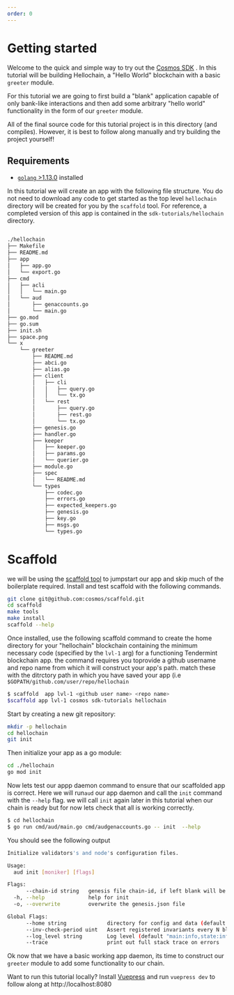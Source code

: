 ```yaml
---
order: 0
---
```


# Getting started

Welcome to the quick and simple way to try out the [Cosmos SDK](https://github.com/cosmos/cosmos-sdk/) . In this tutorial
will be building Hellochain, a "Hello World" blockchain with a basic `greeter` module.

For this tutorial we are going to first build a "blank" application capable of
only bank-like interactions and then add some arbitrary "hello world"
functionality in the form of our `greeter` module.

All of the final source code for this tutorial project is in this directory (and compiles). However, it is best to follow along manually and try building the project yourself!

## Requirements

- [`golang` >1.13.0](https://golang.org/doc/install) installed

In this tutorial we will create an app with the following file structure. You do not need to download any code to get started as the top level `hellochain` directory will be created for you by the `scaffold` tool. For reference, a completed version of this app is contained in the `sdk-tutorials/hellochain` directory.
```bash

./hellochain
├── Makefile
├── README.md
├── app
│   ├── app.go
│   └── export.go
├── cmd
│   ├── acli
│   │   └── main.go
│   └── aud
│       ├── genaccounts.go
│       └── main.go
├── go.mod
├── go.sum
├── init.sh
├── space.png
└── x
    └── greeter
        ├── README.md
        ├── abci.go
        ├── alias.go
        ├── client
        │   ├── cli
        │   │   ├── query.go
        │   │   └── tx.go
        │   └── rest
        │       ├── query.go
        │       ├── rest.go
        │       └── tx.go
        ├── genesis.go
        ├── handler.go
        ├── keeper
        │   ├── keeper.go
        │   ├── params.go
        │   └── querier.go
        ├── module.go
        ├── spec
        │   └── README.md
        └── types
            ├── codec.go
            ├── errors.go
            ├── expected_keepers.go
            ├── genesis.go
            ├── key.go
            ├── msgs.go
            └── types.go

```

# Scaffold
we will be using the [scaffold tool](https://github.com/cosmos/scaffoldihttps://github.com/cosmos/scaffold) to jumpstart our app and skip much of the boilerplate required.
Install and test scaffold  with the following commands.
```bash
git clone git@github.com:cosmos/scaffold.git
cd scaffold
make tools
make install
scaffold --help
```

Once installed, use the following scaffold command to create the home directory for your "hellochain" blockchain containing the minimum necessary code (specified by the `lvl-1` arg) for a functioning  Tendermint blockchain app.
the command requires you toprovide a github username and repo name from which it will construct your app's path. match these with the ditrctory path in which you have saved your app (i.e `$GOPATH/github.com/user/repo/hellochain`

```bash
$ scaffold  app lvl-1 <github user name> <repo name>
$scaffold app lvl-1 cosmos sdk-tutorials hellochain
```



Start by creating a new git repository:

```bash
mkdir -p hellochain
cd hellochain
git init
```

Then initialize your app as a go module:

```bash
cd ./hellochain
go mod init
```

Now lets test our appp daemon command to ensure that our scaffolded app is correct. Here we will run`aud` our app daemon  and call the `init` command with the `--help` flag. we will call `init` again later in this tutorial when our chain is ready but for now lets check that all is working correctly.

```bash
$ cd hellochain
$ go run cmd/aud/main.go cmd/audgenaccounts.go -- init  --help

```
You should see the following output
```bash
Initialize validators's and node's configuration files.

Usage:
  aud init [moniker] [flags]

Flags:
      --chain-id string   genesis file chain-id, if left blank will be randomly created
  -h, --help              help for init
  -o, --overwrite         overwrite the genesis.json file

Global Flags:
      --home string             directory for config and data (default "/Users/digitalhans/.aud")
      --inv-check-period uint   Assert registered invariants every N blocks
      --log_level string        Log level (default "main:info,state:info,*:error")
      --trace                   print out full stack trace on errors
```
Ok now that we have a basic working app daemon, its time to construct our `greeter` module to add some functionality to our chain.



Want to run this tutorial locally? Install
[Vuepress](https://vuepress.vuejs.org/) and run `vuepress dev` to follow along
at http://localhost:8080
